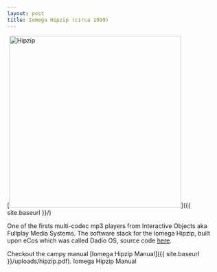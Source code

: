 ```yaml
---
layout: post
title: Iomega Hipzip (circa 1999) 
---
```


[<img src="{{ site.baseurl }}/images/iomega.jpg" alt="Hipzip" style="width: 400px;"/>]({{ site.baseurl }}/)

One of the firsts multi-codec mp3 players from Interactive Objects aka Fullplay Media Systems. The software stack for the Iomega Hipzip, built upon eCos which was called Dadio OS, source code [here](https://github.com/pleasemarkdarkly/iomega_hipzip).

Checkout the campy manual [Iomega Hipzip Manual]({{ site.baseurl }}/uploads/hipzip.pdf). Iomega Hipzip Manual
